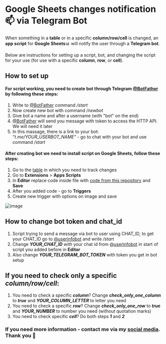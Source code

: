 # Google Sheets changes notification :mailbox: via Telegram Bot
When something in a **table** or in a specific **column/row/cell** is changed, an **app script** for **Google Sheets**:bar_chart:  will notify the user through a **Telegram bot**.

Below are instructions for setting up a script, bot, and changing the script for your use (for use with a specific **column**, **row**, or **cell**).

## How to set up
#### For script working, you need to create bot through Telegram [@BotFather](https://t.me/BotFather) by following these steps:

1. Write to [@BotFather](https://t.me/BotFather) command */start*
2. Now create new bot with command */newbot*
3. Give bot a name and after a username (with "bot" on the end)
4. [@BotFather](https://t.me/BotFather) will send you message with token to access the HTTP API. We will need it later
5. In this massage, there is a link to your bot: *"t.me/YOUR_USERBOT_NAME"* - go to chat with your bot and use command */start*

#### After creating bot we need to install script on **Google Sheets**, follow these steps:

1. Go to the [table](https://docs.google.com/spreadsheets) in which you need to track changes
2. Go to **Extensions** > **Apps Scripts**
3. In **Editor** replace code inside file with [code from this repository](https://github.com/plaksy/google-sheets-onedit-notify/blob/main/script.gs) and **Save**
4. After you added code - go to **Triggers**
5. Create new trigger with options on image and save

![image](https://user-images.githubusercontent.com/56319778/223088438-73337d83-6b30-4f04-b862-24f46d9392fc.png)


## How to change bot token and chat_id

1. Script trying to send a message via bot to user using CHAT_ID, to get your CHAT_ID go to [@userinfobot](https://t.me/userinfobot) and write */start*
2. Change ***YOUR_CHAT_ID*** with your chat id from [@userinfobot](https://t.me/userinfobot) in start of script you added before in **Editor**
3. Also change ***YOUR_TELEGRAM_BOT_TOKEN*** with token you get in bot setup

## If you need to check only a specific *column/row/cell*:
1. You need to check a specific ***column***? Change ***check_only_one_column*** to ***true*** and ***YOUR_COLUMN_LETTER*** to letter you need
2. You need to check a specific ***row***? Change ***check_only_one_row*** to ***true*** and ***YOUR_NUMBER*** to number you need (without quotation marks)
3. You need to check specific ***cell***?  Do both steps ***1*** and ***2***

### If you need more information - contact me via my [social media](https://github.com/plaksy). Thank you :herb:
